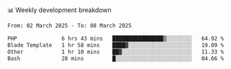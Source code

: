 📊 Weekly development breakdown
<!--START_SECTION:waka-->

```txt
From: 02 March 2025 - To: 08 March 2025

PHP              6 hrs 43 mins   ████████████████▒░░░░░░░░   64.92 %
Blade Template   1 hr 58 mins    ████▓░░░░░░░░░░░░░░░░░░░░   19.09 %
Other            1 hr 10 mins    ██▓░░░░░░░░░░░░░░░░░░░░░░   11.33 %
Bash             28 mins         █░░░░░░░░░░░░░░░░░░░░░░░░   04.66 %
```

<!--END_SECTION:waka-->
